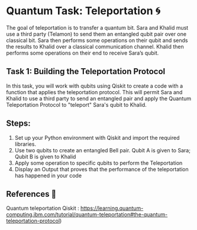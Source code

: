 # Quantum Task: Teleportation 🌀 
The goal of teleportation is to transfer a quantum bit. Sara and Khalid must use a third party (Telamon) to send them an entangled qubit pair over one classical bit. Sara then performs some operations on their qubit and sends the results to Khalid over a classical communication channel. Khalid then performs some operations on their end to receive Sara’s qubit.





## Task 1: Building the Teleportation Protocol
In this task, you will work with qubits using Qiskit to create a code with a function that applies the teleportation protocol. This will permit Sara and Khalid to use a third party to send an entangled pair and apply the Quantum Teleportation Protocol to "teleport" Sara's qubit to Khalid.

## Steps:
1. Set up your Python environment with Qiskit and import the required libraries.
2. Use two qubits to create an entangled Bell pair. Qubit A is given to Sara; Qubit B is given to Khalid
3. Apply some operation to specific qubits to perform the Teleportation
4. Display an Output that proves that the performance of the teleportation has happened in your code


   
## References 🔗 
Quantum teleportation Qiskit : https://learning.quantum-computing.ibm.com/tutorial/quantum-teleportation#the-quantum-teleportation-protocol)
